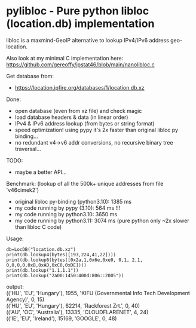 # pylibloc - Pure python libloc (location.db) implementation

libloc is a maxmind-GeoIP alternative to lookup IPv4/IPv6 address geo-location.

Also look at my minimal C implementation here:  https://github.com/gereoffy/ipstat46/blob/main/nanolibloc.c

Get database from:
- https://location.ipfire.org/databases/1/location.db.xz

Done:
- open database (even from xz file) and check magic
- load database headers & data (in linear order)
- IPv4 & IPv6 address lookup (from bytes or string format)
- speed optimization! using pypy it's 2x faster than original libloc py binding...
- no redundant v4->v6 addr conversions, no recursive binary tree traversal...

TODO:
- maybe a better API...

Benchmark:  (lookup of all the 500k+ unique addresses from file 'v46cimek2')
- original libloc py-binding (python3.10):  1385 ms
- my code running by pypy (3.10): 564 ms !!!
- my code running by python3.10: 3650 ms
- my code running by python3.11: 3074 ms  (pure python only ~2x slower than libloc C code)


Usage:

    db=LocDB("location.db.xz")
    print(db.lookup4(bytes([193,224,41,22])))
    print(db.lookup6(bytes([0x2a,1,0x6e,0xe0, 0,1, 2,1,   0,0,0,0,0xB,0xAD,0xC0,0xDE])))
    print(db.lookup("1.1.1.1"))
    print(db.lookup("2a00:1450:400d:806::2005"))
    
output:  
(('HU', 'EU', 'Hungary'), 1955, 'KIFU (Governmental Info Tech Development Agency)', 0, 15)  
(('HU', 'EU', 'Hungary'), 62214, 'Rackforest Zrt.', 0, 40)  
(('AU', 'OC', 'Australia'), 13335, 'CLOUDFLARENET', 4, 24)  
(('IE', 'EU', 'Ireland'), 15169, 'GOOGLE', 0, 48)

